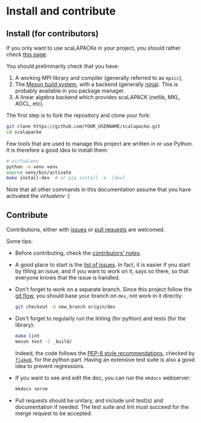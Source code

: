 # Install and contribute

## Install (for contributors)

If you only want to use scaLAPACKe in your project, you should rather check [this page](../dev/install.md).

You should preliminarily check that you have:

1. A working MPI library and compiler (generally referred to as `mpicc`),
2. The [Meson build system](https://github.com/mesonbuild/meson), with a backend (generally [ninja](https://github.com/ninja-build/ninja)). This is probably available in you package manager.
3. A linear algebra backend which provides scaLAPACK (netlib, MKL, AOCL, etc).

The first step is to fork the repository and clone your fork:

```bash
git clone https://github.com/YOUR_USERNAME/scalapacke.git
cd scalapacke
```

Few tools that are used to manage this project are written in or use Python.
It is therefore a good idea to install them:

```bash
# virtualenv
python -m venv venv
source venv/bin/activate
make install-dev  # or pip install -e .[dev]
```

Note that all other commands in this documentation assume that you have activated the *virtualenv* :)

## Contribute

Contributions, either with [issues](https://github.com/pierre-24/scalapacke/issues) or [pull requests](https://github.com/pierre-24/scalapacke/pulls) are welcomed.

Some tips:

+ Before contributing, check the [contributors' notes](notes.md).

+ A good place to start is the [list of issues](https://github.com/pierre-24/scalapacke/issues).
  In fact, it is easier if you start by filling an issue, and if you want to work on it, says so there, so that everyone knows that the issue is handled.

+ Don't forget to work on a separate branch.
  Since this project follow the [git flow](http://nvie.com/posts/a-successful-git-branching-model/), you should base your branch on `dev`, not work in it directly:

    ```bash
    git checkout -b new_branch origin/dev
    ```

+ Don't forget to regularly run the linting (for python) and tests (for the library):

    ```bash
    make lint
    meson test -C _build/
    ```

    Indeed, the code follows the [PEP-8 style recommendations](http://legacy.python.org/dev/peps/pep-0008/), checked by [`flake8`](https://flake8.pycqa.org/en/latest/), for the python part.
    Having an extensive test suite is also a good idea to prevent regressions.

+ If you want to see and edit the doc, you can run the `mkdocs` webserver:

    ```bash
    mkdocs serve
    ```

+ Pull requests should be unitary, and include unit test(s) and documentation if needed.
  The test suite and lint must succeed for the merge request to be accepted.

